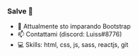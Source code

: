 ### Salve 👋

- 🌱 Attualmente sto imparando Bootstrap
- 📫 Contattami (discord: Luiss#8776)
- 💻 Skills: html, css, js, sass, reactjs, git
